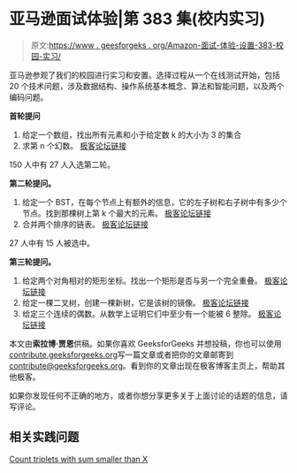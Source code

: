 # 亚马逊面试体验|第 383 集(校内实习)

> 原文:[https://www . geesforgeks . org/Amazon-面试-体验-设置-383-校园-实习/](https://www.geeksforgeeks.org/amazon-interview-experience-set-383-campus-internship/)

亚马逊参观了我们的校园进行实习和安置。选择过程从一个在线测试开始，包括 20 个技术问题，涉及数据结构、操作系统基本概念、算法和智能问题，以及两个编码问题。

**首轮提问**

1.  给定一个数组，找出所有元素和小于给定数 k 的大小为 3 的集合
2.  求第 n 个幻数。
    [极客论坛链接](https://www.geeksforgeeks.org/find-nth-magic-number/)

150 人中有 27 人入选第二轮。

**第二轮提问。**

1.  给定一个 BST，在每个节点上有额外的信息，它的左子树和右子树中有多少个节点。找到那棵树上第 k 个最大的元素。
    [极客论坛链接](https://www.geeksforgeeks.org/kth-largest-element-bst-using-constant-extra-space/)
2.  合并两个排序的链表。
    [极客论坛链接](https://www.geeksforgeeks.org/merge-two-sorted-linked-lists/)

27 人中有 15 人被选中。

**第三轮提问。**

1.  给定两个对角相对的矩形坐标。找出一个矩形是否与另一个完全重叠。
    [极客论坛链接](https://www.geeksforgeeks.org/find-two-rectangles-overlap/)
2.  给定一棵二叉树，创建一棵新树，它是该树的镜像。
    [极客论坛链接](https://www.geeksforgeeks.org/write-an-efficient-c-function-to-convert-a-tree-into-its-mirror-tree/)
3.  给定三个连续的偶数。从数学上证明它们中至少有一个能被 6 整除。
    [极客论坛链接](https://www.geeksforgeeks.org/prove-atleast-one-three-consecutive-even-numbers-divisible-6/)

本文由**索拉博·贾恩**供稿。如果你喜欢 GeeksforGeeks 并想投稿，你也可以使用[contribute.geeksforgeeks.org](http://www.contribute.geeksforgeeks.org)写一篇文章或者把你的文章邮寄到 contribute@geeksforgeeks.org。看到你的文章出现在极客博客主页上，帮助其他极客。

如果你发现任何不正确的地方，或者你想分享更多关于上面讨论的话题的信息，请写评论。

## 相关实践问题

[Count triplets with sum smaller than X](https://practice.geeksforgeeks.org/problems/count-triplets-with-sum-smaller-than-x/0)